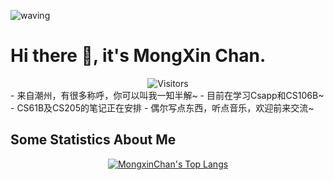 ![waving](https://capsule-render.vercel.app/api?type=waving&height=200&text=I'm%20MongXin&fontAlign=50&fontAlignY=30&color=8ba6ff&fontColor=ffffff)
# Hi there 👋, it's MongXin Chan.

<div align="center">
  <img src="https://api.visitorbadge.io/api/visitors?path=https%3A%2F%2Fgithub.com%2FMongXinChan&label=Visitor&countColor=%23263759" alt="Visitors"/>
</div>
- 来自潮州，有很多称呼，你可以叫我一知半解~
- 目前在学习Csapp和CS106B~
  -   CS61B及CS205的笔记正在安排
- 偶尔写点东西，听点音乐，欢迎前来交流~

## Some Statistics About Me
[<div align="center">![MongxinChan's Top Langs](https://github-readme-stats.vercel.app/api/top-langs/?username=MongxinChan&theme=tokyonight)](https://github.com/anuraghazra/github-readme-stats)


<!---
MongXinChan/MongXinChan is a ✨ special ✨ repository because its `README.md` (this file) appears on your GitHub profile.
You can click the Preview link to take a look at your changes.
--->
